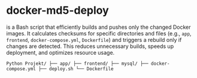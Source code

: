 # docker-md5-deploy
is a Bash script that efficiently builds and pushes only the changed Docker images. It calculates checksums for specific directories and files (e.g., ``app``, ``frontend``, ``docker-compose.yml``, ``Dockerfile``) and triggers a rebuild only if changes are detected. This reduces unnecessary builds, speeds up deployment, and optimizes resource usage.

``Python
Projekt/
├── app/
├── frontend/
├── mysql/
├── docker-compose.yml
├── deploy.sh
└── Dockerfile
``
